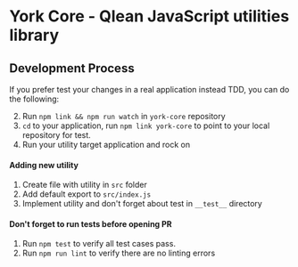 # York Core - Qlean JavaScript utilities library

<a name="development"></a>
## Development Process

If you prefer test your changes in a real application instead TDD, you can do the following:

2. Run `npm link && npm run watch` in `york-core` repository
3. `cd` to your application, run `npm link york-core` to point to your local repository for test.
4. Run your utility target application and rock on

#### Adding new utility
1. Create file with utility in `src` folder
2. Add default export to `src/index.js`
3. Implement utility and don't forget about test in `__test__` directory

#### Don't forget to run tests before opening PR
1. Run `npm test` to verify all test cases pass.
2. Run `npm run lint` to verify there are no linting errors
